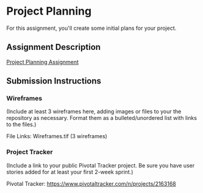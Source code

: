 # Project Planning
For this assignment, you'll create some initial plans for your project.

## Assignment Description
[Project Planning Assignment](https://education.launchcode.org/liftoff/assignments/planning/)

## Submission Instructions

### Wireframes

(Include at least 3 wireframes here, adding images or files to your the repository as necessary. Format them as a bulleted/unordered list with links to the files.)

File Links: Wireframes.tif (3 wireframes) 

### Project Tracker

(Include a link to your public Pivotal Tracker project. Be sure you have user stories added for at least your first 2-week sprint.)

Pivotal Tracker: https://www.pivotaltracker.com/n/projects/2163168
